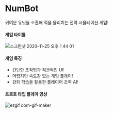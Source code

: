 # NumBot
귀여운 유닛을 소환해 적을 물리치는 전략 시뮬레이션 게임!

#### 게임 타이틀

![스크린샷 2020-11-25 오후 1 44 01](https://user-images.githubusercontent.com/56291884/100356965-5b6aea00-3037-11eb-830b-035468131544.png)

#### 게임 특징
- 간단한 조작법과 직관적인 UI!
- 어렵지만 속도감 있는 게임 플레이!
- 강화 학습을 활용한 플레이어 조력 AI!

#### 프로토 타입 플레이 영상

![ezgif com-gif-maker](https://user-images.githubusercontent.com/56291884/100357273-cc120680-3037-11eb-83ac-7e3afc725add.gif)
